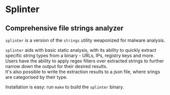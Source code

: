 # Splinter
## Comprehensive file strings analyzer

`splinter` is a version of the `strings` utility weaponized for malware analysis.

`splinter` aids with basic static analysis, with its ability to quickly extract specific string types from a binary - URLs, IPs, registry keys and more.  
Users have the ability to apply regex filters over extracted strings to further narrow down the output for their desired results.  
It's also possible to write the extraction results to a json file, where srings are categorised by their type.

Installation is easy: run `make` to build the `splinter` binary.